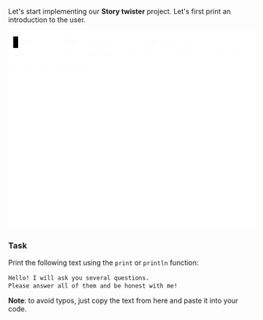 Let's start implementing our **Story twister** project. Let's first print an introduction to the user.

<div class="hint" title="Push me to view what the project will look like after completing all tasks of this project">

![The game's example](../../utils/src/main/resources/images/part1/first.date/game.gif "The game's example")

</div>

### Task

Print the following text using the `print` or `println` function:
```text
Hello! I will ask you several questions.
Please answer all of them and be honest with me!
```

**Note**: to avoid typos, just copy the text from here and paste it into your code.
